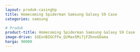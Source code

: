 ```yaml
---
layout: produk-casinghp
title: Homecoming Spiderman Samsung Galaxy S9 Case
categories: samsung

# Produk
product-title: Homecoming Spiderman Samsung Galaxy S9 Case
image-drive: 1GExnBIGCFFw_QzMax5Mi7jFZknoGDama
harga: 90000
---
```

